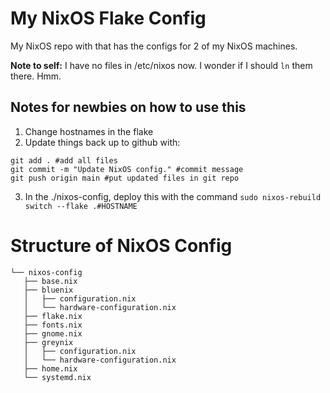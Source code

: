 # My NixOS Flake Config
My NixOS repo with that has the configs for 2 of my NixOS machines.

**Note to self:**
I have no files in /etc/nixos now. I wonder if I should `ln` them there. Hmm.

## Notes for newbies on how to use this
1. Change hostnames in the flake
2. Update things back up to github with:
```
git add . #add all files
git commit -m "Update NixOS config." #commit message
git push origin main #put updated files in git repo
```
3. In the ./nixos-config, deploy this with the command `sudo nixos-rebuild switch --flake .#HOSTNAME`

# Structure of NixOS Config
```
└── nixos-config
   ├── base.nix
   ├── bluenix
   │   ├── configuration.nix
   │   └── hardware-configuration.nix
   ├── flake.nix
   ├── fonts.nix
   ├── gnome.nix
   ├── greynix
   │   ├── configuration.nix
   │   └── hardware-configuration.nix
   ├── home.nix
   └── systemd.nix
```
